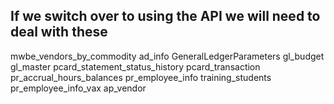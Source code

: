 ## If we switch over to using the API we will need to deal with these
mwbe_vendors_by_commodity
ad_info
GeneralLedgerParameters
gl_budget
gl_master
pcard_statement_status_history
pcard_transaction
pr_accrual_hours_balances
pr_employee_info
training_students
pr_employee_info_vax
ap_vendor



